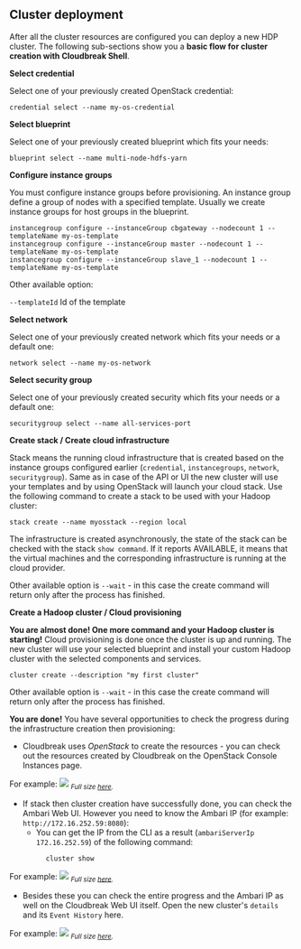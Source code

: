## Cluster deployment

After all the cluster resources are configured you can deploy a new HDP cluster. The following sub-sections show 
you a **basic flow for cluster creation with Cloudbreak Shell**.

**Select credential**

Select one of your previously created OpenStack credential:
```
credential select --name my-os-credential
```

**Select blueprint**

Select one of your previously created blueprint which fits your needs:
```
blueprint select --name multi-node-hdfs-yarn
```

**Configure instance groups**

You must configure instance groups before provisioning. An instance group define a group of nodes with a specified 
template. Usually we create instance groups for host groups in the blueprint.

```
instancegroup configure --instanceGroup cbgateway --nodecount 1 --templateName my-os-template
instancegroup configure --instanceGroup master --nodecount 1 --templateName my-os-template
instancegroup configure --instanceGroup slave_1 --nodecount 1 --templateName my-os-template
```
Other available option:

`--templateId` Id of the template

**Select network**

Select one of your previously created network which fits your needs or a default one:
```
network select --name my-os-network
```

**Select security group**

Select one of your previously created security which fits your needs or a default one:
```
securitygroup select --name all-services-port
```
**Create stack / Create cloud infrastructure**

Stack means the running cloud infrastructure that is created based on the instance groups configured earlier 
(`credential`, `instancegroups`, `network`, `securitygroup`). Same as in case of the API or UI the new cluster will 
use your templates and by using OpenStack will launch your cloud stack. Use the following command to create a 
stack to be used with your Hadoop cluster:
```
stack create --name myosstack --region local
```
The infrastructure is created asynchronously, the state of the stack can be checked with the stack `show command`. If 
it reports AVAILABLE, it means that the virtual machines and the corresponding infrastructure is running at the cloud provider.

Other available option is `--wait` - in this case the create command will return only after the process has finished. 

**Create a Hadoop cluster / Cloud provisioning**

**You are almost done! One more command and your Hadoop cluster is starting!** Cloud provisioning is done once the 
cluster is up and running. The new cluster will use your selected blueprint and install your custom Hadoop cluster 
with the selected components and services.

```
cluster create --description "my first cluster"
```
Other available option is `--wait` - in this case the create command will return only after the process has finished. 

**You are done!** You have several opportunities to check the progress during the infrastructure creation then 
provisioning:

- Cloudbreak uses *OpenStack* to create the resources - you can check out the resources created by Cloudbreak on
 the OpenStack Console Instances page.

For example:
![](/images/os-computeimages_2.png)
<sub>*Full size [here](/images/os-computeimages_2.png).*</sub>

- If stack then cluster creation have successfully done, you can check the Ambari Web UI. However you need to know the 
Ambari IP (for example: `http://172.16.252.59:8080`): 
    - You can get the IP from the CLI as a result (`ambariServerIp 172.16.252.59`) of the following command:
```
         cluster show
```

For example:
![](/images/ambari-dashboard_4.png)
<sub>*Full size [here](/images/ambari-dashboard_4.png).*</sub>

- Besides these you can check the entire progress and the Ambari IP as well on the Cloudbreak Web UI itself. Open the 
new cluster's `details` and its `Event History` here.

For example:
![](/images/ui-eventhistory_4.png)
<sub>*Full size [here](/images/ui-eventhistory_4.png).*</sub>
